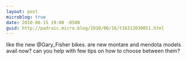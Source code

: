```yaml
---
layout: post
microblog: true
date: 2010-06-15 19:00 -0500
guid: http://padraic.micro.blog/2010/06/16/t16312030051.html
---
```

like the new @Gary_Fisher bikes. are new montare and mendota models avail now? can you help with few tips on how to choose between them?
